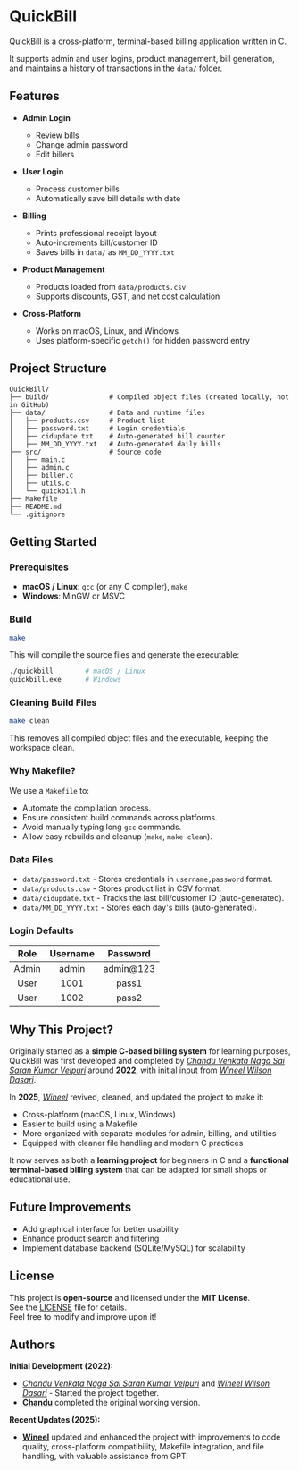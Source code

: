 # QuickBill

QuickBill is a cross-platform, terminal-based billing application written in C.  

It supports admin and user logins, product management, bill generation, and maintains a history of transactions in the `data/` folder.


## Features

- **Admin Login**
  - Review bills
  - Change admin password
  - Edit billers

- **User Login**
  - Process customer bills
  - Automatically save bill details with date

- **Billing**
  - Prints professional receipt layout
  - Auto-increments bill/customer ID
  - Saves bills in `data/` as `MM_DD_YYYY.txt`

- **Product Management**
  - Products loaded from `data/products.csv`
  - Supports discounts, GST, and net cost calculation

- **Cross-Platform**
  - Works on macOS, Linux, and Windows
  - Uses platform-specific `getch()` for hidden password entry


## Project Structure

```
QuickBill/
├── build/               # Compiled object files (created locally, not in GitHub)
├── data/                # Data and runtime files
│   ├── products.csv     # Product list
│   ├── password.txt     # Login credentials
│   ├── cidupdate.txt    # Auto-generated bill counter
│   ├── MM_DD_YYYY.txt   # Auto-generated daily bills
├── src/                 # Source code
│   ├── main.c
│   ├── admin.c
│   ├── biller.c
│   ├── utils.c
│   └── quickbill.h
├── Makefile
├── README.md
└── .gitignore
```


## Getting Started

### Prerequisites
- **macOS / Linux**: `gcc` (or any C compiler), `make`
- **Windows**: MinGW or MSVC

### Build
```bash
make
```

This will compile the source files and generate the executable:

```bash
./quickbill        # macOS / Linux
quickbill.exe      # Windows
```

### Cleaning Build Files
```bash
make clean
```

This removes all compiled object files and the executable, keeping the workspace clean.

### Why Makefile?
We use a `Makefile` to:
- Automate the compilation process.
- Ensure consistent build commands across platforms.
- Avoid manually typing long `gcc` commands.
- Allow easy rebuilds and cleanup (`make`, `make clean`).

### Data Files
- `data/password.txt` - Stores credentials in `username,password` format.
- `data/products.csv` - Stores product list in CSV format.
- `data/cidupdate.txt` - Tracks the last bill/customer ID (auto-generated).
- `data/MM_DD_YYYY.txt` - Stores each day's bills (auto-generated).

### Login Defaults

| Role   | Username | Password   |
|:------:|:--------:|:----------:|
| Admin  | admin    | admin@123  |
| User   | 1001     | pass1      |
| User   | 1002     | pass2      |


## Why This Project?

Originally started as a **simple C-based billing system** for learning purposes, QuickBill was first developed and completed by *[Chandu Venkata Naga Sai Saran Kumar Velpuri](https://github.com/CVNSSK)* around **2022**, with initial input from *[Wineel Wilson Dasari](https://github.com/WINEEL)*.  

In **2025**, *[Wineel](https://github.com/WINEEL)* revived, cleaned, and updated the project to make it:
- Cross-platform (macOS, Linux, Windows)
- Easier to build using a Makefile
- More organized with separate modules for admin, billing, and utilities
- Equipped with cleaner file handling and modern C practices

It now serves as both a **learning project** for beginners in C and a **functional terminal-based billing system** that can be adapted for small shops or educational use.


## Future Improvements
- Add graphical interface for better usability  
- Enhance product search and filtering  
- Implement database backend (SQLite/MySQL) for scalability  


## License

This project is **open-source** and licensed under the **MIT License**.  
See the [LICENSE](LICENSE) file for details.  
Feel free to modify and improve upon it!


## Authors

**Initial Development (2022):**  
- *[Chandu Venkata Naga Sai Saran Kumar Velpuri](https://github.com/CVNSSK)* and *[Wineel Wilson Dasari](https://github.com/WINEEL)* - Started the project together.
- **[Chandu](https://github.com/CVNSSK)** completed the original working version.

**Recent Updates (2025):**  
- **[Wineel](https://github.com/WINEEL)** updated and enhanced the project with improvements to code quality, cross-platform compatibility, Makefile integration, and file handling, with valuable assistance from GPT.

